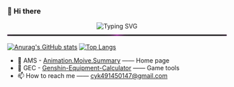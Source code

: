 ### 👋 Hi there
<div align="center">
  
![Typing SVG](https://readme-typing-svg.herokuapp.com?font=Handlee&center=true&vCenter=true&width=600&height=40&lines=If+everyone+is+not+special%2C+Maybe+you+can+be+what+you+want+to+be.)
<img src="./images/line.gif" width="100%"  height="3">  
  
</div>


[![Anurag's GitHub stats](https://github-readme-stats.vercel.app/api?username=Mobbbb&hide_title=false&show_icons=true&include_all_commits=true&line_height=24&hide=stars)](https://github.com/Mobbbb)
[![Top Langs](https://github-readme-stats.vercel.app/api/top-langs/?username=Mobbbb&layout=compact&line_height=22)](https://github.com/Mobbbb/blog)


- 🚩 AMS - [Animation.Moive.Summary](https://mobbbb.top) —— Home page
- 🚩 GEC - [Genshin-Equipment-Calculator](https://mobbbb.top/genshin/) —— Game tools
- 📫 How to reach me —— cyk491450147@gmail.com
